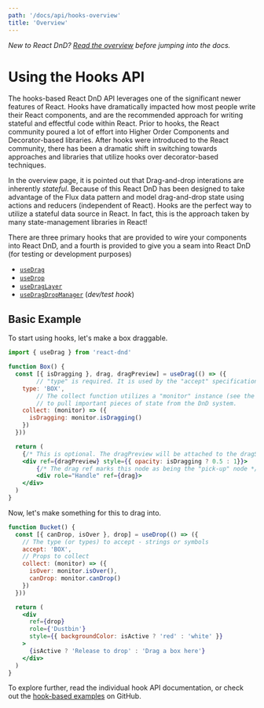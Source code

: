```yaml
---
path: '/docs/api/hooks-overview'
title: 'Overview'
---
```


_New to React DnD? [Read the overview](/docs/overview) before jumping into the docs._

# Using the Hooks API

The hooks-based React DnD API leverages one of the significant newer features of React. Hooks have dramatically impacted how most people write their React components, and are the recommended approach for writing stateful and effectful code within React. Prior to hooks, the React community poured a lot of effort into Higher Order Components and Decorator-based libraries. After hooks were introduced to the React community, there has been a dramatic shift in switching towards approaches and libraries that utilize hooks over decorator-based techniques.

In the overview page, it is pointed out that Drag-and-drop interations are inherently _stateful_. Because of this React DnD has been designed to take advantage of the Flux data pattern and model drag-and-drop state using actions and reducers (independent of React). Hooks are the perfect way to utilize a stateful data source in React. In fact, this is the approach taken by many state-management libraries in React!

There are three primary hooks that are provided to wire your components into React DnD, and a fourth is provided to give you a seam into React DnD (for testing or development purposes)

- [`useDrag`](/docs/api/use-drag)
- [`useDrop`](/docs/api/use-drop)
- [`useDragLayer`](/docs/api/use-drag-layer)
- [`useDragDropManager`](/docs/api/use-drag-drop-manager) (_dev/test hook_)

## Basic Example

To start using hooks, let's make a box draggable.

```jsx
import { useDrag } from 'react-dnd'

function Box() {
  const [{ isDragging }, drag, dragPreview] = useDrag(() => ({
		// "type" is required. It is used by the "accept" specification of drop targets.
    type: 'BOX',
		// The collect function utilizes a "monitor" instance (see the Overview for what this is)
		// to pull important pieces of state from the DnD system.
    collect: (monitor) => ({
      isDragging: monitor.isDragging()
    })
  }))

  return (
    {/* This is optional. The dragPreview will be attached to the dragSource by default */}
    <div ref={dragPreview} style={{ opacity: isDragging ? 0.5 : 1}}>
        {/* The drag ref marks this node as being the "pick-up" node */}
        <div role="Handle" ref={drag}>
    </div>
  )
}
```

Now, let's make something for this to drag into.

```jsx
function Bucket() {
  const [{ canDrop, isOver }, drop] = useDrop(() => ({
    // The type (or types) to accept - strings or symbols
    accept: 'BOX',
    // Props to collect
    collect: (monitor) => ({
      isOver: monitor.isOver(),
      canDrop: monitor.canDrop()
    })
  }))

  return (
    <div
      ref={drop}
      role={'Dustbin'}
      style={{ backgroundColor: isActive ? 'red' : 'white' }}
    >
      {isActive ? 'Release to drop' : 'Drag a box here'}
    </div>
  )
}
```

To explore further, read the individual hook API documentation, or check out the [hook-based examples](https://github.com/react-dnd/react-dnd/tree/main/packages/examples-hooks) on GitHub.
